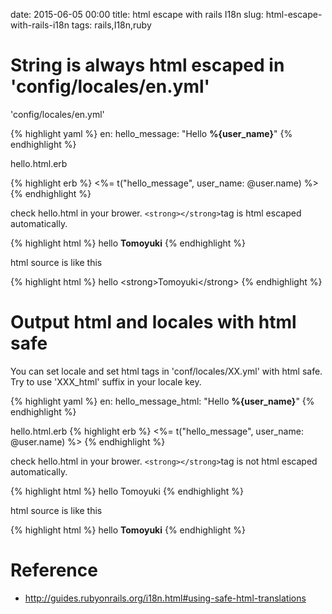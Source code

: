 date: 2015-06-05 00:00
title: html escape with rails I18n
slug: html-escape-with-rails-i18n
tags: rails,I18n,ruby

# String is always html escaped in 'config/locales/en.yml'

'config/locales/en.yml'

{% highlight yaml %}
en:
  hello_message: "Hello <strong>%{user_name}</strong>"
{% endhighlight %}

hello.html.erb

{% highlight erb %}
<%= t("hello_message", user_name: @user.name) %>
{% endhighlight %}

check hello.html in your brower.
`<strong></strong>`tag is html escaped automatically.

{% highlight html %}
hello <strong>Tomoyuki</strong>
{% endhighlight %}

html source is like this

{% highlight html %}
hello &lt;strong&gt;Tomoyuki&lt;/strong&gt;
{% endhighlight %}

# Output html and locales with html safe

You can set locale and set html tags in 'conf/locales/XX.yml' with html safe.
Try to use 'XXX_html' suffix in your locale key.

{% highlight yaml %}
en:
  hello_message_html: "Hello <strong>%{user_name}</strong>"
{% endhighlight %}

hello.html.erb
{% highlight erb %}
<%= t("hello_message", user_name: @user.name) %>
{% endhighlight %}

check hello.html in your brower.
`<strong></strong>`tag is not html escaped automatically.

{% highlight html %}
hello Tomoyuki
{% endhighlight %}

html source is like this

{% highlight html %}
hello <strong>Tomoyuki</strong>
{% endhighlight %}

# Reference

* http://guides.rubyonrails.org/i18n.html#using-safe-html-translations
